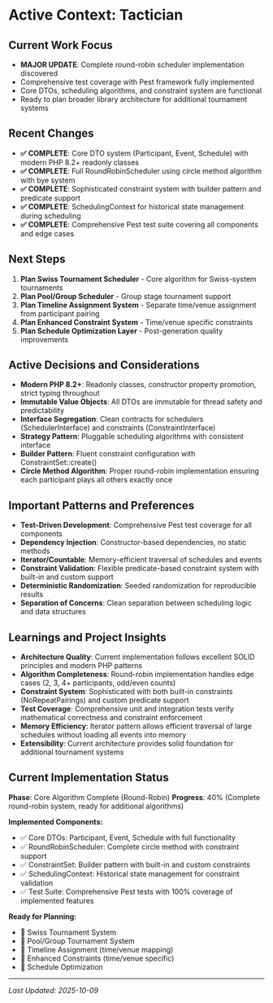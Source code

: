 # Active Context: Tactician

## Current Work Focus
- **MAJOR UPDATE**: Complete round-robin scheduler implementation discovered
- Comprehensive test coverage with Pest framework fully implemented
- Core DTOs, scheduling algorithms, and constraint system are functional
- Ready to plan broader library architecture for additional tournament systems

## Recent Changes
- **✅ COMPLETE**: Core DTO system (Participant, Event, Schedule) with modern PHP 8.2+ readonly classes
- **✅ COMPLETE**: Full RoundRobinScheduler using circle method algorithm with bye system
- **✅ COMPLETE**: Sophisticated constraint system with builder pattern and predicate support
- **✅ COMPLETE**: SchedulingContext for historical state management during scheduling
- **✅ COMPLETE**: Comprehensive Pest test suite covering all components and edge cases

## Next Steps
1. **Plan Swiss Tournament Scheduler** - Core algorithm for Swiss-system tournaments
2. **Plan Pool/Group Scheduler** - Group stage tournament support
3. **Plan Timeline Assignment System** - Separate time/venue assignment from participant pairing
4. **Plan Enhanced Constraint System** - Time/venue specific constraints
5. **Plan Schedule Optimization Layer** - Post-generation quality improvements

## Active Decisions and Considerations
- **Modern PHP 8.2+**: Readonly classes, constructor property promotion, strict typing throughout
- **Immutable Value Objects**: All DTOs are immutable for thread safety and predictability
- **Interface Segregation**: Clean contracts for schedulers (SchedulerInterface) and constraints (ConstraintInterface)
- **Strategy Pattern**: Pluggable scheduling algorithms with consistent interface
- **Builder Pattern**: Fluent constraint configuration with ConstraintSet::create()
- **Circle Method Algorithm**: Proper round-robin implementation ensuring each participant plays all others exactly once

## Important Patterns and Preferences
- **Test-Driven Development**: Comprehensive Pest test coverage for all components
- **Dependency Injection**: Constructor-based dependencies, no static methods
- **Iterator/Countable**: Memory-efficient traversal of schedules and events
- **Constraint Validation**: Flexible predicate-based constraint system with built-in and custom support
- **Deterministic Randomization**: Seeded randomization for reproducible results
- **Separation of Concerns**: Clean separation between scheduling logic and data structures

## Learnings and Project Insights
- **Architecture Quality**: Current implementation follows excellent SOLID principles and modern PHP patterns
- **Algorithm Completeness**: Round-robin implementation handles edge cases (2, 3, 4+ participants, odd/even counts)
- **Constraint System**: Sophisticated with both built-in constraints (NoRepeatPairings) and custom predicate support
- **Test Coverage**: Comprehensive unit and integration tests verify mathematical correctness and constraint enforcement
- **Memory Efficiency**: Iterator pattern allows efficient traversal of large schedules without loading all events into memory
- **Extensibility**: Current architecture provides solid foundation for additional tournament systems

## Current Implementation Status
**Phase**: Core Algorithm Complete (Round-Robin)
**Progress**: 40% (Complete round-robin system, ready for additional algorithms)

**Implemented Components:**
- ✅ Core DTOs: Participant, Event, Schedule with full functionality
- ✅ RoundRobinScheduler: Complete circle method with constraint support
- ✅ ConstraintSet: Builder pattern with built-in and custom constraints  
- ✅ SchedulingContext: Historical state management for constraint validation
- ✅ Test Suite: Comprehensive Pest tests with 100% coverage of implemented features

**Ready for Planning:**
- 🔄 Swiss Tournament System
- 🔄 Pool/Group Tournament System
- 🔄 Timeline Assignment (time/venue mapping)
- 🔄 Enhanced Constraints (time/venue specific)
- 🔄 Schedule Optimization

---
*Last Updated: 2025-10-09*
